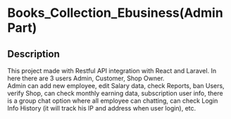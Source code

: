 # Books_Collection_Ebusiness(Admin Part)

## Description
This project made with Restful API integration with React and Laravel. In here there are 3 users Admin, Customer, Shop Owner.  
Admin can add new employee, edit Salary data, check Reports, ban Users, verify Shop, can check monthly earning data, subscription user info,  there is a group chat option where all employee can chatting, can check Login Info History (it will track his lP and address when user login), etc.
